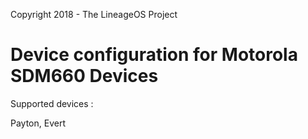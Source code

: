 Copyright 2018 - The LineageOS Project

Device configuration for Motorola SDM660 Devices
======================================

Supported devices :

Payton, Evert
